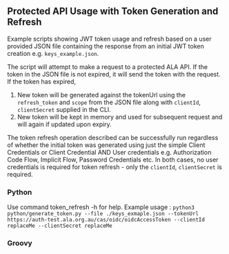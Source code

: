 ## Protected API Usage with Token Generation and Refresh
Example scripts showing JWT token usage and refresh based on a user provided JSON file containing the response from an initial JWT token creation e.g. `keys_example.json`.

The script will attempt to make a request to a protected ALA API. If the token in the JSON file is not expired, it will send the token with the request. If the token has expired,

1. New token will be generated against the tokenUrl using the `refresh_token` and `scope` from the JSON file along with  `clientId`, `clientSecret` supplied in the CLI.
2. New token will be kept in memory and used for subsequent request and will again if updated upon expiry.

The token refresh operation described can be successfully run regardless of whether the initial token was generated using just the simple Client Credentials or Client Credential AND User credentials e.g. Authorization Code Flow, Implicit Flow, Password Credentials etc. In both cases, no user credentials is required for token refresh  - only the `clientId`, `clientSecret` is required.

### Python
Use command token_refresh -h for help. 
Example usage : `python3 python/generate_token.py --file ./keys_exmaple.json --tokenUrl https://auth-test.ala.org.au/cas/oidc/oidcAccessToken --clientId replaceMe --clientSecret replaceMe`

### Groovy